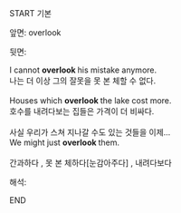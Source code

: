 START
기본

앞면:
overlook


뒷면:
<div>I cannot <b>overlook </b>his mistake anymore. <br></div><div><div><div>나는 더 이상 그의 잘못을 못 본 체할 수 없다.</div></div></div><div><br></div><div><div>Houses which <b>overlook </b>the lake cost more. </div><div><div>호수를 내려다보는 집들은 가격이 더 비싸다.</div></div></div><div><br></div><div><div><div>사실 우리가 스쳐 지나갈 수도 있는 것들을 이제...</div></div><div><div>We might just <b>overlook </b>them.</div></div></div><div><br></div><div>간과하다 , 못 본 체하다[눈감아주다] , 내려다보다</div>


해석:

END